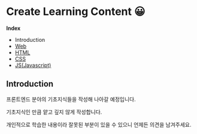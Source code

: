 # Create Learning Content 😀

**Index**

- Introduction
- [Web](/notebook/web/intro.md)
- [HTML](/notebook/html/intro.md)
- [CSS](/notebook/css/intro.md)
- [JS(Javascript)](/notebook/js/intro.md)

## Introduction

프론트엔드 분야의 기초지식들을 작성해 나아갈 예정입니다.

기초지식인 만큼 얕고 깊지 않게 작성합니다.

개인적으로 학습한 내용이라 잘못된 부분이 있을 수 있으니 언제든 의견을 남겨주세요.
